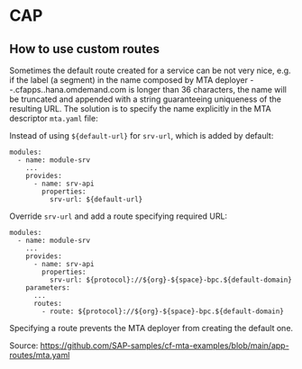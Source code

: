 # CAP

## How to use custom routes

Sometimes the default route created for a service can be not very nice, e.g. if the label (a segment) in the name composed by MTA deployer <org-name>-<space-name>-<module-name>.cfapps.<region>.hana.omdemand.com is longer than 36 characters, the name will be truncated and appended with a string guaranteeing uniqueness of the resulting URL. The solution is to specify the name explicitly in the MTA descriptor `mta.yaml` file:

Instead of using `${default-url}` for `srv-url`, which is added by default:

```yaml{7} [mta.yaml]
modules:
  - name: module-srv
    ...
    provides:
      - name: srv-api
        properties:
          srv-url: ${default-url}
```

Override `srv-url` and add a route specifying required URL:

```yaml{7,10-11} [mta.yaml]
modules:
  - name: module-srv
    ...
    provides:
      - name: srv-api
        properties:
          srv-url: ${protocol}://${org}-${space}-bpc.${default-domain}
    parameters:
      ...
      routes:
        - route: ${protocol}://${org}-${space}-bpc.${default-domain}
```

Specifying a route prevents the MTA deployer from creating the default one.

Source: https://github.com/SAP-samples/cf-mta-examples/blob/main/app-routes/mta.yaml

